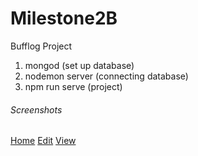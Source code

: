 # Milestone2B

Bufflog Project 

1. mongod  (set up database)
2. nodemon server (connecting database)
3. npm run serve (project)

###### Screenshots

[Home](https://gyazo.com/236249402de512c4477269d0581c5763)
[Edit](https://gyazo.com/05666c85a27231c1dc27fe0890d9e771)
[View](https://gyazo.com/a5c715aedfc4ab3f818a94705cc6f3fa)

